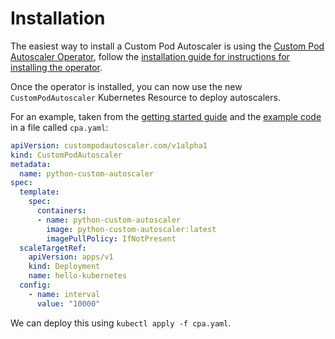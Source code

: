 # Installation
The easiest way to install a Custom Pod Autoscaler is using the 
[Custom Pod Autoscaler Operator](https://github.com/jthomperoo/custom-pod-autoscaler-operator), 
follow the 
[installation guide for instructions for installing the operator](https://github.com/jthomperoo/custom-pod-autoscaler-operator/blob/master/INSTALL.md).

Once the operator is installed, you can now use the new `CustomPodAutoscaler` Kubernetes Resource 
to deploy autoscalers.  

For an example, taken from the 
[getting started guide](../getting-started) 
and the 
[example code](https://github.com/jthomperoo/custom-pod-autoscaler/tree/master/example/python-custom-autoscaler)
in a file called `cpa.yaml`:
```yaml
apiVersion: custompodautoscaler.com/v1alpha1
kind: CustomPodAutoscaler
metadata:
  name: python-custom-autoscaler
spec:
  template:
    spec:
      containers:
      - name: python-custom-autoscaler
        image: python-custom-autoscaler:latest
        imagePullPolicy: IfNotPresent
  scaleTargetRef:
    apiVersion: apps/v1
    kind: Deployment
    name: hello-kubernetes
  config: 
    - name: interval
      value: "10000"
```
We can deploy this using `kubectl apply -f cpa.yaml`.